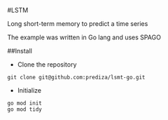 #LSTM

Long short-term memory to predict a time series

The example was written in Go lang and uses SPAGO

##Install

- Clone the repository
```console
git clone git@github.com:prediza/lsmt-go.git
```
- Initialize 
```console
go mod init
go mod tidy
```
